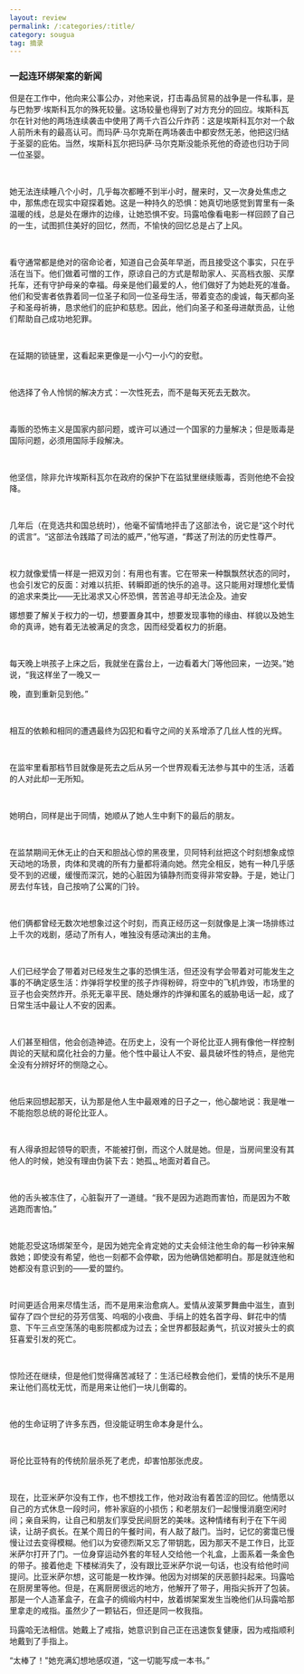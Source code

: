 ```yaml
---
layout: review
permalink: /:categories/:title/
category: sougua
tag: 摘录
---
```


### 一起连环绑架案的新闻

但是在⼯作中，他向来公事公办，对他来说，打击毒品贸易的战争是⼀件私事，是与巴勃罗·埃斯科瓦尔的殊死较量。这场较量也得到了对⽅充分的回应。埃斯科瓦尔在针对他的两场连续袭击中使⽤了两千六百公⽄炸药：这是埃斯科瓦尔对⼀个敌⼈前所未有的最⾼认可。⽽玛萨·⻢尔克斯在两场袭击中都安然⽆恙，他把这归结于圣婴的庇佑。当然，埃斯科瓦尔把玛萨·⻢尔克斯没能杀死他的奇迹也归功于同⼀位圣婴。

<br>

她⽆法连续睡⼋个⼩时，⼏乎每次都睡不到半⼩时，醒来时，⼜⼀次身处焦虑之中，那焦虑在现实中窥探着她。这是⼀种持久的恐惧：她真切地感觉到胃⾥有⼀条温暖的线，总是处在爆炸的边缘，让她恐惧不安。玛露哈像看电影⼀样回顾了⾃⼰的⼀⽣，试图抓住美好的回忆，然⽽，不愉快的回忆总是占了上⻛。

<br>

看守通常都是绝对的宿命论者，知道⾃⼰会英年早逝，⽽且接受这个事实，只在乎活在当下。他们做着可憎的⼯作，原谅⾃⼰的⽅式是帮助家⼈、买⾼档⾐服、买摩托⻋，还有守护⺟亲的幸福。⺟亲是他们最爱的⼈，他们做好了为她赴死的准备。他们和受害者依靠着同⼀位圣⼦和同⼀位圣⺟⽣活，带着变态的虔诚，每天都向圣⼦和圣⺟祈祷，恳求他们的庇护和慈悲。因此，他们向圣⼦和圣⺟进献贡品，让他们帮助⾃⼰成功地犯罪。

<br>

在延期的锁链⾥，这看起来更像是⼀⼩勺⼀⼩勺的安慰。

<br>

他选择了令⼈怜悯的解决⽅式：⼀次性死去，⽽不是每天死去⽆数次。

<br>

毒贩的恐怖主义是国家内部问题，或许可以通过⼀个国家的⼒量解决；但是贩毒是国际问题，必须⽤国际⼿段解决。

<br>

他坚信，除⾮允许埃斯科瓦尔在政府的保护下在监狱⾥继续贩毒，否则他绝不会投降。

<br>

⼏年后（在竞选共和国总统时），他毫不留情地抨击了这部法令，说它是“这个时代的谎⾔”。“这部法令践踏了司法的威严，”他写道，“葬送了刑法的历史性尊严。

<br>

权⼒就像爱情⼀样是⼀把双刃剑：有⽤也有害。它在带来⼀种飘飘然状态的同时，也会引发它的反⾯：对难以抗拒、转瞬即逝的快乐的追寻。这只能⽤对理想化爱情的追求来类⽐——⽆⽐渴求⼜⼼怀恐惧，苦苦追寻却⽆法企及。迪安

娜想要了解关于权⼒的⼀切，想要置身其中，想要发现事物的缘由、样貌以及她⽣命的真谛，她有着⽆法被满⾜的贪念，因⽽经受着权⼒的折磨。

<br>

每天晚上哄孩⼦上床之后，我就坐在露台上，⼀边看着⼤⻔等他回来，⼀边哭。”她说，“我这样坐了⼀晚⼜⼀

晚，直到重新⻅到他。”

<br>

相互的依赖和相同的遭遇最终为囚犯和看守之间的关系增添了⼏丝⼈性的光辉。

<br>

在监牢⾥看那档节⽬就像是死去之后从另⼀个世界观看⽆法参与其中的⽣活，活着的⼈对此却⼀⽆所知。

<br>

她明⽩，同样是出于同情，她顺从了她⼈⽣中剩下的最后的朋友。

<br>

在监禁期间⽆休⽆⽌的⽩天和胆战⼼惊的⿊夜⾥，⻉阿特利丝把这个时刻想象成惊天动地的场景，⾁体和灵魂的所有⼒量都将涌向她。然完全相反，她有⼀种⼏乎感受不到的迟缓，缓慢⽽深沉，她的⼼脏因为镇静剂⽽变得⾮常安静。于是，她让⻔房去付⻋钱，⾃⼰按响了公寓的⻔铃。

<br>

他们俩都曾经⽆数次地想象过这个时刻，⽽真正经历这⼀刻就像是上演⼀场排练过上千次的戏剧，感动了所有⼈，唯独没有感动演出的主⻆。

<br>

⼈们已经学会了带着对已经发⽣之事的恐惧⽣活，但还没有学会带着对可能发⽣之事的不确定感⽣活：炸弹将学校⾥的孩⼦炸得粉碎，将空中的⻜机炸毁，市场⾥的⾖⼦也会突然炸开。杀死⽆辜平⺠、随处爆炸的炸弹和匿名的威胁电话⼀起，成了⽇常⽣活中最让⼈不安的因素。

<br>

⼈们甚⾄相信，他会创造神迹。在历史上，没有⼀个哥伦⽐亚⼈拥有像他⼀样控制舆论的天赋和腐化社会的⼒量。他个性中最让⼈不安、最具破坏性的特点，是他完全没有分辨好坏的恻隐之⼼。

<br>

他后来回想起那天，认为那是他⼈⽣中最艰难的⽇⼦之⼀，他⼼酸地说：我是唯⼀不能抱怨总统的哥伦⽐亚⼈。

<br>

有⼈得承担起领导的职责，不能被打倒，⽽这个⼈就是她。但是，当房间⾥没有其他⼈的时候，她没有理由伪装下去：她孤ᇿ地⾯对着⾃⼰。

<br>

他的⾆头被冻住了，⼼脏裂开了⼀道缝。“我不是因为逃跑⽽害怕，⽽是因为不敢逃跑⽽害怕。”

<br>

她能忍受这场绑架⾄今，是因为她完全肯定她的丈夫会倾注他⽣命的每⼀秒钟来解救她；即使没有希望，他也⼀刻都不会停歇，因为他确信她都明⽩。那是就连他和她都没有意识到的——爱的盟约。

<br>

时间更适合⽤来尽情⽣活，⽽不是⽤来治愈病⼈。爱情从波莱罗舞曲中滋⽣，直到留存了四个世纪的芬芳信笺、呜咽的⼩夜曲、⼿绢上的姓名⾸字⺟、鲜花中的情意、下午三点空荡荡的电影院都成为过去；全世界都⿎起勇⽓，抗议对披头⼠的疯狂喜爱引发的死亡。

<br>

惊险还在继续，但是他们觉得痛苦减轻了：⽣活已经教会他们，爱情的快乐不是⽤来让他们⾼枕⽆忧，⽽是⽤来让他们⼀块⼉倒霉的。

<br>

他的⽣命证明了许多东⻄，但没能证明⽣命本身是什么。

<br>

哥伦比亚特有的传统阶层杀死了老虎，却害怕那张虎皮。

<br>

现在，比亚米萨尔没有工作，也不想找工作，他对政治有着苦涩的回忆。他情愿以自己的方式休息一段时问，修补家庭的小损伤；和老朋友们一起慢慢消磨空闲时间；亲自采购，让自己和朋友们享受民间厨艺的美味。这种情绪有利于在下午阅读，让胡子疯长。在某个周日的午餐时间，有人敲了敲门。当时，记忆的雾霭已慢慢让过去变得模糊。他们以为安德烈斯又忘了带钥匙，因为那天不是工作日，比亚米萨尔打开了门。一位身穿运动外套的年轻人交给他一个礼盒，上面系着一条金色的带子。接着他走 下楼梯消失了，没有跟比亚米萨尔说一句话，也没有给他时间提问。比亚米萨尔想，这可能是一枚炸弹。他因为对绑架的厌恶颤抖起来。玛露哈在厨房里等他。但是，在离厨房很远的地方，他解开了带子，用指尖拆开了包装。那是一个人造革盒子，在盒子的绸缎内村中，放着绑架案发生当晚他们从玛露哈那里拿走的戒指。虽然少了一颗钻石，但还是同一枚我指。

玛露哈无法相信。她戴上了戒指，她意识到自己正在迅速恢复健康，因为戒指顺利地戴到了手指上。

“太棒了！"她充满幻想地感叹道，“这一切能写成一本书。”


